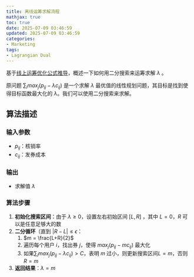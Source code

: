 ```yaml
---
title: 离线运筹求解流程
mathjax: true
toc: true
date: 2025-07-09 03:46:59
updated: 2025-07-09 03:46:59
categories:
- Marketing
tags:
- Lagrangian Dual
---
```


基于[线上运筹优化公式推导](https://transformerswsz.github.io/2025/01/15/%E7%BA%BF%E4%B8%8A%E8%BF%90%E7%AD%B9%E4%BC%98%E5%8C%96%E5%85%AC%E5%BC%8F%E6%8E%A8%E5%AF%BC/)，概述一下如何用二分搜索来运筹求解 $\lambda$ 。

<!--more-->

原问题 $\sum_{i} max_{j} (p_{ij} - \lambda c_{ij})$ 是一个求解 $\lambda$ 最优值的线性规划问题，其目标是找到使得目标函数最大化的 $\lambda$。我们可以使用二分搜索来求解。

## 算法描述

### 输入参数

- $p_{ij}$：核销率
- $c_{ij}$：发券成本

### 输出
- 求解值 $\lambda$

### 算法步骤

1. **初始化搜索区间**：由于 $\lambda \geq 0$，设置左右初始区间 $[L, R]$ ，其中 $L=0$，$R$ 可以是任意足够大的数
2. **二分循环**（直到  $|R-L| \leq \epsilon$：
   1. $m = \frac{L+R}{2}$
   2. 遍历每个用户 $i$，找出券 $j$，使得 $max_{j} (p_{ij} - m c_{ij})$ 最大化
   3. 如果$\sum_{i} max_{j} (p_{ij} - \lambda c_{ij}) \gt C$，表明 $m$ 过小，则更新搜索区间$L = m$，否则 $R = m$
3. **返回结果**：$\lambda = m$

